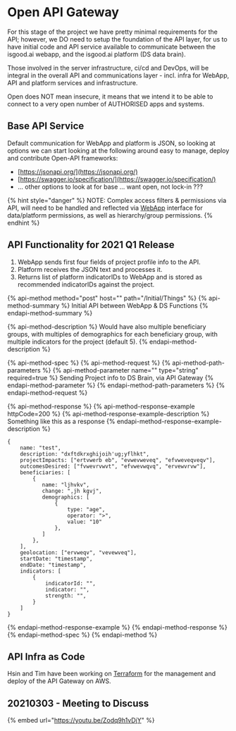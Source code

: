 # Open API Gateway

For this stage of the project we have pretty minimal requirements for the API; however, we DO need to setup the foundation of the API layer, for us to have initial code and API service available to communicate between the isgood.ai webapp, and the isgood.ai platform \(DS data brain\).

Those involved in the server infrastructure, ci/cd and DevOps, will be integral in the overall API and communications layer - incl.  infra for WebApp, API and platform services and infrastructure.

Open does NOT mean insecure, it means that we intend it to be able to connect to a very open number of AUTHORISED apps and systems. 

## Base API Service

Default communication for WebApp and platform is JSON, so looking at options we can start looking at the following around easy to manage, deploy and contribute Open-API frameworks:

* [https://jsonapi.org/](https://jsonapi.org/)
* [https://swagger.io/specification/](https://swagger.io/specification/)
* ... other options to look at for base ... want open, not lock-in ???

{% hint style="danger" %}
NOTE: Complex access filters & permissions via API, will need to be handled and reflected via [WebApp](../base-functional-specs/roles-permissions-acl.md) interface for data/platform permissions, as well as hierarchy/group permissions.
{% endhint %}

## API Functionality for 2021 Q1 Release

1. WebApp sends first four fields of project profile info to the API.
2. Platform receives the JSON text and processes it.
3. Returns list of platform indicatorIDs to WebApp and is stored as recommended indicatorIDs against the project.

{% api-method method="post" host="" path="/Initial/Things" %}
{% api-method-summary %}
Initial API between WebApp & DS Functions
{% endapi-method-summary %}

{% api-method-description %}
Would have also multiple beneficiary groups, with multiples of demographics for each beneficiary group, with multiple indicators for the project \(default 5\).
{% endapi-method-description %}

{% api-method-spec %}
{% api-method-request %}
{% api-method-path-parameters %}
{% api-method-parameter name="" type="string" required=true %}
Sending Project info to DS Brain, via API Gateway
{% endapi-method-parameter %}
{% endapi-method-path-parameters %}
{% endapi-method-request %}

{% api-method-response %}
{% api-method-response-example httpCode=200 %}
{% api-method-response-example-description %}
Something like this as a response 
{% endapi-method-response-example-description %}

```
{
    name: "test",
    description: "dxftdkrxghijoih'ug;yflhkt",
    projectImpacts: ["ertvwerb eb", "evwevweveq", "efvweveqveqv"],
    outcomesDesired: ["fvwevrvwvt", "efvwevwqvq", "ervewvrvw"],
    beneficiaries: [
        {
           name: "ljhvkv",
           change: ",jh kgvj",
           demographics: [
               {
                   type: "age",
                   operator: ">",
                   value: "10"
               },
           ]
        },
    ],
    geolocation: ["ervweqv", "vevewveq"],
    startDate: "timestamp",
    endDate: "timestamp",
    indicators: [
        {
            indicatorId: "",
            indicator: "",
            strength: "",
        }
    ]
}
```
{% endapi-method-response-example %}
{% endapi-method-response %}
{% endapi-method-spec %}
{% endapi-method %}

## API Infra as Code

Hsin and Tim have been working on [Terraform](https://www.hashicorp.com/products/terraform) for the management and deploy of the API Gateway on AWS.

## 20210303 - Meeting to Discuss

{% embed url="https://youtu.be/Zodq9h1vDjY" %}



